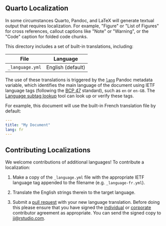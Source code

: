 ## Quarto Localization

In some circumstances Quarto, Pandoc, and LaTeX will generate textual output that requires localization. For example, "Figure" or "List of Figures" for cross references, callout captions like "Note" or "Warning", or the "Code" caption for folded code chunks.

This directory includes a set of built-in translations, including:

| File            | Language          |
|-----------------|-------------------|
| `_language.yml` | English (default) |

The use of these translations is triggered by the [`lang`](https://pandoc.org/MANUAL.html#language-variables) Pandoc metadata variable, which identifies the main language of the document using IETF language tags (following the [BCP 47](https://tools.ietf.org/html/bcp47) standard), such as `en` or `en-GB`. The [Language subtag lookup](https://r12a.github.io/app-subtags/) tool can look up or verify these tags.

For example, this document will use the built-in French translation file by default:

``` yaml
---
title: "My Document"
lang: fr
---
```

## Contributing Localizations

We welcome contributions of additional languages! To contribute a localization:

1.  Make a copy of the `_language.yml` file with the appropriate IETF language tag appended to the filename (e.g. `_language-fr.yml`).

2.  Translate the English strings therein to the target language.

3.  Submit a [pull request](https://help.github.com/articles/using-pull-requests) with your new language translation. Before doing this please ensure that you have signed the [individual](https://rstudioblog.files.wordpress.com/2017/05/rstudio_individual_contributor_agreement.pdf) or [corporate](https://rstudioblog.files.wordpress.com/2017/05/rstudio_corporate_contributor_agreement.pdf) contributor agreement as appropriate. You can send the signed copy to [jj\@rstudio.com](mailto:jj@rstudio.com).

